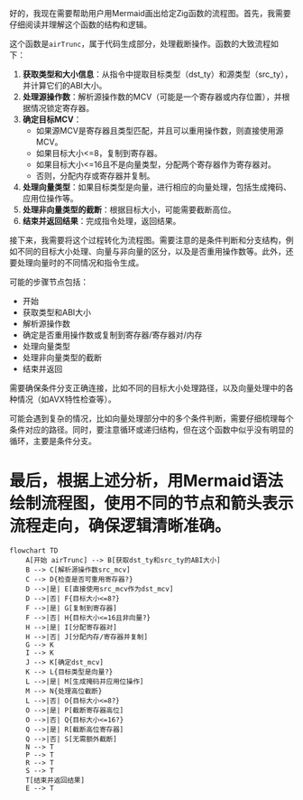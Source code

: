 好的，我现在需要帮助用户用Mermaid画出给定Zig函数的流程图。首先，我需要仔细阅读并理解这个函数的结构和逻辑。

这个函数是`airTrunc`，属于代码生成部分，处理截断操作。函数的大致流程如下：

1. **获取类型和大小信息**：从指令中提取目标类型（dst_ty）和源类型（src_ty），并计算它们的ABI大小。
2. **处理源操作数**：解析源操作数的MCV（可能是一个寄存器或内存位置），并根据情况锁定寄存器。
3. **确定目标MCV**：
   - 如果源MCV是寄存器且类型匹配，并且可以重用操作数，则直接使用源MCV。
   - 如果目标大小<=8，复制到寄存器。
   - 如果目标大小<=16且不是向量类型，分配两个寄存器作为寄存器对。
   - 否则，分配内存或寄存器并复制。
4. **处理向量类型**：如果目标类型是向量，进行相应的向量处理，包括生成掩码、应用位操作等。
5. **处理非向量类型的截断**：根据目标大小，可能需要截断高位。
6. **结束并返回结果**：完成指令处理，返回结果。

接下来，我需要将这个过程转化为流程图。需要注意的是条件判断和分支结构，例如不同的目标大小处理、向量与非向量的区分，以及是否重用操作数等。此外，还要处理向量时的不同情况和指令生成。

可能的步骤节点包括：
- 开始
- 获取类型和ABI大小
- 解析源操作数
- 确定是否重用操作数或复制到寄存器/寄存器对/内存
- 处理向量类型
- 处理非向量类型的截断
- 结束并返回

需要确保条件分支正确连接，比如不同的目标大小处理路径，以及向量处理中的各种情况（如AVX特性检查等）。

可能会遇到复杂的情况，比如向量处理部分中的多个条件判断，需要仔细梳理每个条件对应的路径。同时，要注意循环或递归结构，但在这个函数中似乎没有明显的循环，主要是条件分支。

最后，根据上述分析，用Mermaid语法绘制流程图，使用不同的节点和箭头表示流程走向，确保逻辑清晰准确。
================================================
```mermaid
flowchart TD
    A[开始 airTrunc] --> B[获取dst_ty和src_ty的ABI大小]
    B --> C[解析源操作数src_mcv]
    C --> D{检查是否可重用寄存器?}
    D -->|是| E[直接使用src_mcv作为dst_mcv]
    D -->|否| F{目标大小<=8?}
    F -->|是| G[复制到寄存器]
    F -->|否| H{目标大小<=16且非向量?}
    H -->|是| I[分配寄存器对]
    H -->|否| J[分配内存/寄存器并复制]
    G --> K
    I --> K
    J --> K[确定dst_mcv]
    K --> L{目标类型是向量?}
    L -->|是| M[生成掩码并应用位操作]
    M --> N{处理高位截断}
    L -->|否| O{目标大小<=8?}
    O -->|是| P[截断寄存器高位]
    O -->|否| Q{目标大小<=16?}
    Q -->|是| R[截断高位寄存器]
    Q -->|否| S[无需额外截断]
    N --> T
    P --> T
    R --> T
    S --> T
    T[结束并返回结果]
    E --> T
```